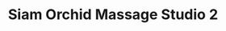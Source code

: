 ---
title: "Siam Orchid Massage Studio 2"
url: /muenchen/siam-orchid-massage-studio-2/
shop: Massage
---